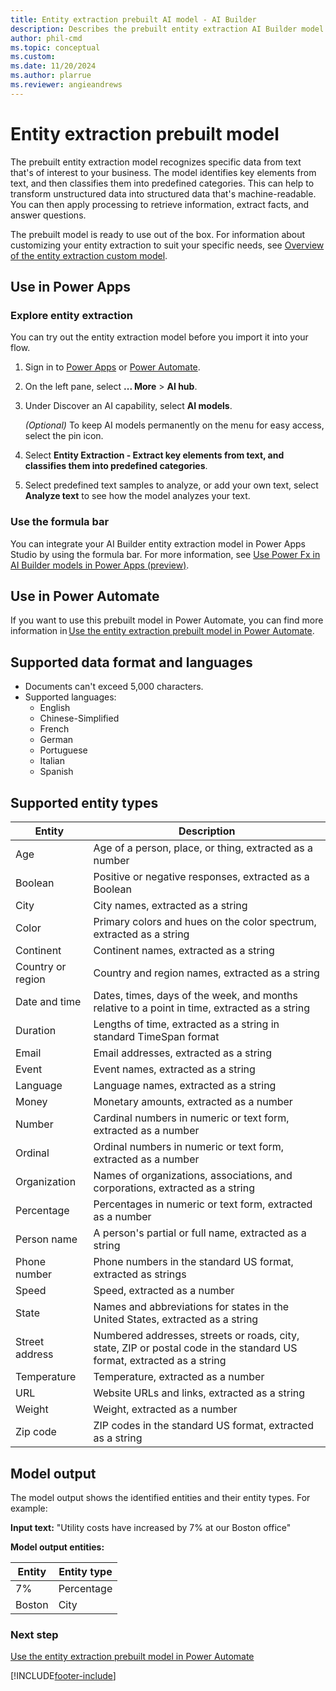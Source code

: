 ```yaml
---
title: Entity extraction prebuilt AI model - AI Builder
description: Describes the prebuilt entity extraction AI Builder model.
author: phil-cmd
ms.topic: conceptual
ms.custom: 
ms.date: 11/20/2024
ms.author: plarrue
ms.reviewer: angieandrews
---
```


# Entity extraction prebuilt model

The prebuilt entity extraction model recognizes specific data from text that's of interest to your business. The model identifies key elements from text, and then classifies them into predefined categories. This can help to transform unstructured data into structured data that's machine-readable. You can then apply processing to retrieve information, extract facts, and answer questions.

The prebuilt model is ready to use out of the box. For information about customizing your entity extraction to suit your specific needs, see [Overview of the entity extraction custom model](entity-extraction-overview.md).

## Use in Power Apps

### Explore entity extraction

You can try out the entity extraction model before you import it into your flow.

1. Sign in to [Power Apps](https://make.powerapps.com) or [Power Automate](https://make.powerautomate.com).
1. On the left pane, select **... More** > **AI hub**.
1. Under Discover an AI capability, select **AI models**.

    *(Optional)* To keep AI models permanently on the menu for easy access, select the pin icon.

1. Select **Entity Extraction - Extract key elements from text, and classifies them into predefined categories**.
1. Select predefined text samples to analyze, or add your own text, select **Analyze text**  to see how the model analyzes your text.

### Use the formula bar

You can integrate your AI Builder entity extraction model in Power Apps Studio by using the formula bar. For more information, see [Use Power Fx in AI Builder models in Power Apps (preview)](powerfx-in-powerapps.md).

## Use in Power Automate

If you want to use this prebuilt model in Power Automate, you can find more information in [Use the entity extraction prebuilt model in Power Automate](prebuilt-entity-extraction-pwr-automate.md).

## Supported data format and languages

- Documents can't exceed 5,000 characters.
- Supported languages:
  - English
  - Chinese-Simplified
  - French
  - German
  - Portuguese
  - Italian
  - Spanish

## Supported entity types

|Entity  |Description |
|---------|---------|
|Age|Age of a person, place, or thing, extracted as a number|
|Boolean|Positive or negative responses, extracted as a Boolean|
|City|City names, extracted as a string|
|Color|Primary colors and hues on the color spectrum, extracted as a string|
|Continent|Continent names, extracted as a string|
|Country or region|Country and region names, extracted as a string|
|Date and time|Dates, times, days of the week, and months relative to a point in time, extracted as a string|
|Duration|Lengths of time, extracted as a string in standard TimeSpan format|
|Email|Email addresses, extracted as a string|
|Event|Event names, extracted as a string|
|Language|Language names, extracted as a string|
|Money|Monetary amounts, extracted as a number|
|Number|Cardinal numbers in numeric or text form, extracted as a number|
|Ordinal|Ordinal numbers in numeric or text form, extracted as a number|
|Organization|Names of organizations, associations, and corporations, extracted as a string|
|Percentage|Percentages in numeric or text form, extracted as a number|
|Person name|A person's partial or full name, extracted as a string|
|Phone number|Phone numbers in the standard US format, extracted as strings|
|Speed|Speed, extracted as a number|
|State|Names and abbreviations for states in the United States, extracted as a string|
|Street address|Numbered addresses, streets or roads, city, state, ZIP or postal code in the standard US format, extracted as a string|
|Temperature|Temperature, extracted as a number|
|URL|Website URLs and links, extracted as a string|
|Weight|Weight, extracted as a number|
|Zip code|ZIP codes in the standard US format, extracted as a string|

## Model output

The model output shows the identified entities and their entity types. For example:

**Input text:** "Utility costs have increased by 7% at our Boston office"

**Model output entities:**

|Entity |Entity type |
|---------|---------|
|7%    | Percentage  |
|Boston  |City   |

### Next step

[Use the entity extraction prebuilt model in Power Automate](prebuilt-entity-extraction-pwr-automate.md)


[!INCLUDE[footer-include](includes/footer-banner.md)]
